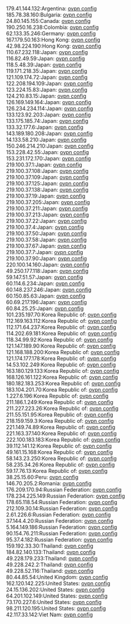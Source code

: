 179.41.144.132:Argentina: [ovpn config](vpn/179_41_144_132.ovpn)  
185.78.38.160:Bulgaria: [ovpn config](vpn/185_78_38_160.ovpn)  
24.80.145.155:Canada: [ovpn config](vpn/24_80_145_155.ovpn)  
190.250.16.238:Colombia: [ovpn config](vpn/190_250_16_238.ovpn)  
62.133.35.246:Germany: [ovpn config](vpn/62_133_35_246.ovpn)  
167.179.50.163:Hong Kong: [ovpn config](vpn/167_179_50_163.ovpn)  
42.98.224.190:Hong Kong: [ovpn config](vpn/42_98_224_190.ovpn)  
110.67.232.118:Japan: [ovpn config](vpn/110_67_232_118.ovpn)  
116.82.49.59:Japan: [ovpn config](vpn/116_82_49_59.ovpn)  
118.5.48.39:Japan: [ovpn config](vpn/118_5_48_39.ovpn)  
119.171.218.35:Japan: [ovpn config](vpn/119_171_218_35.ovpn)  
121.109.174.72:Japan: [ovpn config](vpn/121_109_174_72.ovpn)  
122.208.194.109:Japan: [ovpn config](vpn/122_208_194_109.ovpn)  
123.224.15.83:Japan: [ovpn config](vpn/123_224_15_83.ovpn)  
124.210.83.15:Japan: [ovpn config](vpn/124_210_83_15.ovpn)  
126.169.149.164:Japan: [ovpn config](vpn/126_169_149_164.ovpn)  
126.234.234.114:Japan: [ovpn config](vpn/126_234_234_114.ovpn)  
133.123.92.203:Japan: [ovpn config](vpn/133_123_92_203.ovpn)  
133.175.185.74:Japan: [ovpn config](vpn/133_175_185_74.ovpn)  
133.32.177.6:Japan: [ovpn config](vpn/133_32_177_6.ovpn)  
143.189.180.208:Japan: [ovpn config](vpn/143_189_180_208.ovpn)  
14.133.58.210:Japan: [ovpn config](vpn/14_133_58_210.ovpn)  
150.246.214.210:Japan: [ovpn config](vpn/150_246_214_210.ovpn)  
153.228.42.55:Japan: [ovpn config](vpn/153_228_42_55.ovpn)  
153.231.172.170:Japan: [ovpn config](vpn/153_231_172_170.ovpn)  
219.100.37.1:Japan: [ovpn config](vpn/219_100_37_1.ovpn)  
219.100.37.108:Japan: [ovpn config](vpn/219_100_37_108.ovpn)  
219.100.37.109:Japan: [ovpn config](vpn/219_100_37_109.ovpn)  
219.100.37.125:Japan: [ovpn config](vpn/219_100_37_125.ovpn)  
219.100.37.138:Japan: [ovpn config](vpn/219_100_37_138.ovpn)  
219.100.37.19:Japan: [ovpn config](vpn/219_100_37_19.ovpn)  
219.100.37.205:Japan: [ovpn config](vpn/219_100_37_205.ovpn)  
219.100.37.211:Japan: [ovpn config](vpn/219_100_37_211.ovpn)  
219.100.37.213:Japan: [ovpn config](vpn/219_100_37_213.ovpn)  
219.100.37.22:Japan: [ovpn config](vpn/219_100_37_22.ovpn)  
219.100.37.4:Japan: [ovpn config](vpn/219_100_37_4.ovpn)  
219.100.37.50:Japan: [ovpn config](vpn/219_100_37_50.ovpn)  
219.100.37.58:Japan: [ovpn config](vpn/219_100_37_58.ovpn)  
219.100.37.67:Japan: [ovpn config](vpn/219_100_37_67.ovpn)  
219.100.37.7:Japan: [ovpn config](vpn/219_100_37_7.ovpn)  
219.100.37.90:Japan: [ovpn config](vpn/219_100_37_90.ovpn)  
220.100.14.160:Japan: [ovpn config](vpn/220_100_14_160.ovpn)  
49.250.177.118:Japan: [ovpn config](vpn/49_250_177_118.ovpn)  
59.147.51.57:Japan: [ovpn config](vpn/59_147_51_57.ovpn)  
60.114.6.234:Japan: [ovpn config](vpn/60_114_6_234.ovpn)  
60.148.237.246:Japan: [ovpn config](vpn/60_148_237_246.ovpn)  
60.150.85.63:Japan: [ovpn config](vpn/60_150_85_63.ovpn)  
60.69.217.196:Japan: [ovpn config](vpn/60_69_217_196.ovpn)  
60.84.25.25:Japan: [ovpn config](vpn/60_84_25_25.ovpn)  
101.235.197.70:Korea Republic of: [ovpn config](vpn/101_235_197_70.ovpn)  
112.169.163.112:Korea Republic of: [ovpn config](vpn/112_169_163_112.ovpn)  
112.171.64.237:Korea Republic of: [ovpn config](vpn/112_171_64_237.ovpn)  
114.202.69.181:Korea Republic of: [ovpn config](vpn/114_202_69_181.ovpn)  
118.34.99.92:Korea Republic of: [ovpn config](vpn/118_34_99_92.ovpn)  
121.147.189.90:Korea Republic of: [ovpn config](vpn/121_147_189_90.ovpn)  
121.168.188.200:Korea Republic of: [ovpn config](vpn/121_168_188_200.ovpn)  
121.174.177.178:Korea Republic of: [ovpn config](vpn/121_174_177_178.ovpn)  
14.53.102.249:Korea Republic of: [ovpn config](vpn/14_53_102_249.ovpn)  
163.180.129.133:Korea Republic of: [ovpn config](vpn/163_180_129_133.ovpn)  
168.126.161.122:Korea Republic of: [ovpn config](vpn/168_126_161_122.ovpn)  
180.182.183.253:Korea Republic of: [ovpn config](vpn/180_182_183_253.ovpn)  
183.104.201.70:Korea Republic of: [ovpn config](vpn/183_104_201_70.ovpn)  
1.227.6.196:Korea Republic of: [ovpn config](vpn/1_227_6_196.ovpn)  
211.186.1.249:Korea Republic of: [ovpn config](vpn/211_186_1_249.ovpn)  
211.227.223.26:Korea Republic of: [ovpn config](vpn/211_227_223_26.ovpn)  
211.55.151.95:Korea Republic of: [ovpn config](vpn/211_55_151_95.ovpn)  
218.159.159.3:Korea Republic of: [ovpn config](vpn/218_159_159_3.ovpn)  
221.149.74.89:Korea Republic of: [ovpn config](vpn/221_149_74_89.ovpn)  
221.163.37.140:Korea Republic of: [ovpn config](vpn/221_163_37_140.ovpn)  
222.100.183.183:Korea Republic of: [ovpn config](vpn/222_100_183_183.ovpn)  
39.112.141.12:Korea Republic of: [ovpn config](vpn/39_112_141_12.ovpn)  
49.161.15.168:Korea Republic of: [ovpn config](vpn/49_161_15_168.ovpn)  
58.143.23.250:Korea Republic of: [ovpn config](vpn/58_143_23_250.ovpn)  
58.235.34.26:Korea Republic of: [ovpn config](vpn/58_235_34_26.ovpn)  
59.17.76.13:Korea Republic of: [ovpn config](vpn/59_17_76_13.ovpn)  
38.25.15.60:Peru: [ovpn config](vpn/38_25_15_60.ovpn)  
146.70.205.2:Romania: [ovpn config](vpn/146_70_205_2.ovpn)  
176.209.170.94:Russian Federation: [ovpn config](vpn/176_209_170_94.ovpn)  
178.234.225.149:Russian Federation: [ovpn config](vpn/178_234_225_149.ovpn)  
178.65.118.54:Russian Federation: [ovpn config](vpn/178_65_118_54.ovpn)  
212.109.30.14:Russian Federation: [ovpn config](vpn/212_109_30_14.ovpn)  
2.61.226.6:Russian Federation: [ovpn config](vpn/2_61_226_6.ovpn)  
37.144.4.20:Russian Federation: [ovpn config](vpn/37_144_4_20.ovpn)  
5.164.149.186:Russian Federation: [ovpn config](vpn/5_164_149_186.ovpn)  
90.154.76.211:Russian Federation: [ovpn config](vpn/90_154_76_211.ovpn)  
95.37.4.182:Russian Federation: [ovpn config](vpn/95_37_4_182.ovpn)  
159.192.33.30:Thailand: [ovpn config](vpn/159_192_33_30.ovpn)  
184.82.140.133:Thailand: [ovpn config](vpn/184_82_140_133.ovpn)  
49.228.179.233:Thailand: [ovpn config](vpn/49_228_179_233.ovpn)  
49.228.242.2:Thailand: [ovpn config](vpn/49_228_242_2.ovpn)  
49.228.52.116:Thailand: [ovpn config](vpn/49_228_52_116.ovpn)  
80.44.85.54:United Kingdom: [ovpn config](vpn/80_44_85_54.ovpn)  
162.120.142.225:United States: [ovpn config](vpn/162_120_142_225.ovpn)  
24.15.136.202:United States: [ovpn config](vpn/24_15_136_202.ovpn)  
64.201.102.149:United States: [ovpn config](vpn/64_201_102_149.ovpn)  
73.170.227.6:United States: [ovpn config](vpn/73_170_227_6.ovpn)  
98.211.120.195:United States: [ovpn config](vpn/98_211_120_195.ovpn)  
42.117.33.142:Viet Nam: [ovpn config](vpn/42_117_33_142.ovpn)  
